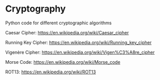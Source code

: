 # Cryptography

Python code for different cryptographic algorithms

Caesar Cipher: https://en.wikipedia.org/wiki/Caesar_cipher

Running Key Cipher: https://en.wikipedia.org/wiki/Running_key_cipher

Vigenère Cipher: https://en.wikipedia.org/wiki/Vigen%C3%A8re_cipher

Morse Code: https://en.wikipedia.org/wiki/Morse_code

ROT13: https://en.wikipedia.org/wiki/ROT13
